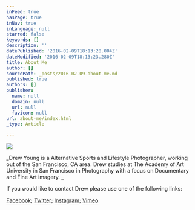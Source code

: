 ```yaml
---
inFeed: true
hasPage: true
inNav: true
inLanguage: null
starred: false
keywords: []
description: ''
datePublished: '2016-02-09T18:13:28.004Z'
dateModified: '2016-02-09T18:13:23.280Z'
title: About Me
author: []
sourcePath: _posts/2016-02-09-about-me.md
published: true
authors: []
publisher:
  name: null
  domain: null
  url: null
  favicon: null
url: about-me/index.html
_type: Article

---
```

![](https://s3-us-west-2.amazonaws.com/the-grid-img/p/36e16582e3dc1fcca7ad8842a9eda4e57e7285df.jpg)

_Drew Young is a Alternative Sports and Lifestyle Photographer, working out of the San Francisco, CA area. Drew studies at The Academy of Art University in San Francisco in Photography with a focus on Documentary and Fine Art imagery. _

If you would like to contact Drew please use one of the following links:

[Facebook][0]; [Twitter][1]; [Instagram][2]; [Vimeo][3]

[0]: https://www.facebook.com/Drew.Y.Photo
[1]: https://twitter.com/DrewYoungPhoto
[2]: https://www.instagram.com/drew.young.photo/
[3]: https://vimeo.com/drewyoungphoto